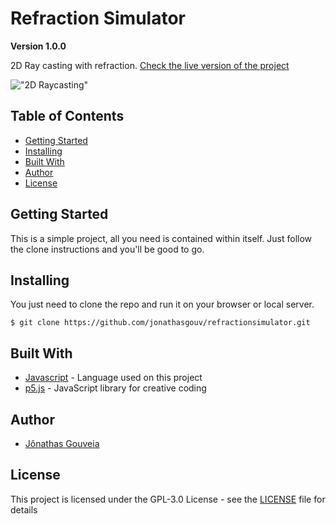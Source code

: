 # Refraction Simulator
**Version 1.0.0**

2D Ray casting with refraction. [Check the live version of the project](https://jonathasgouv.github.io/refractionsimulator/)

!["2D Raycasting"](rsimulator.gif)

## Table of Contents
* [Getting Started](#getting-started)
* [Installing](#installing)
* [Built With](#built-with)
* [Author](#author)
* [License](#license)

## Getting Started
This is a simple project, all you need is contained within itself. Just follow the clone instructions and you'll be good to go.

## Installing
You just need to clone the repo and run it on your browser or local server.
```
$ git clone https://github.com/jonathasgouv/refractionsimulator.git
```

## Built With
* [Javascript](https://www.javascript.com/) - Language used on this project
* [p5.js](https://p5js.org/) - JavaScript library for creative coding

## Author
* [Jônathas Gouveia](https://github.com/jonathasgouv/)

## License
This project is licensed under the  GPL-3.0 License - see the [LICENSE](https://github.com/jonathasgouv/refractionsimulator/blob/master/LICENSE) file for details
